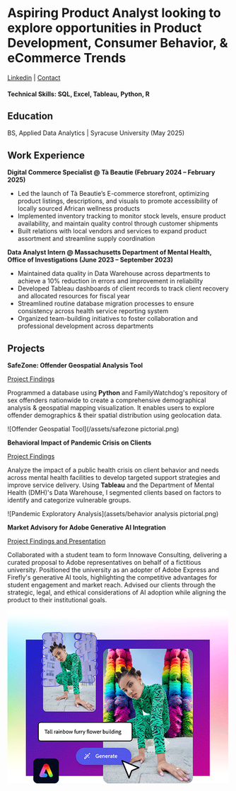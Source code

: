 # Aspiring Product Analyst looking to explore opportunities in Product Development, Consumer Behavior, & eCommerce Trends
[Linkedin](https://www.linkedin.com/in/lisapwin/) |
[Contact](Lisa.ngu71@gmail.com)

#### Technical Skills: SQL, Excel, Tableau, Python, R

## Education
BS, Applied Data Analytics | Syracuse University (May 2025)

## Work Experience 
**Digital Commerce Specialist @ Tà Beautie (February 2024 – February 2025)**
- Led the launch of Tà Beautie’s E-commerce storefront, optimizing product listings, descriptions, and visuals to promote accessibility of locally sourced African wellness products
- Implemented inventory tracking to monitor stock levels, ensure product availability, and maintain quality control through customer shipments
- Built relations with local vendors and services to expand product assortment and streamline supply coordination 


**Data Analyst Intern @ Massachusetts Department of Mental Health, Office of Investigations (June 2023 – September 2023)**      
- Maintained data quality in Data Warehouse across departments to achieve a 10% reduction in errors and improvement in reliability
- Developed Tableau dashboards of client records to track client recovery and allocated resources for fiscal year
- Streamlined routine database migration processes to ensure consistency across health service reporting system 
- Organized team-building initiatives to foster collaboration and professional development across departments 

## Projects
**SafeZone: Offender Geospatial Analysis Tool**

[Project Findings](https://github.com/lisapng/SafeZone)

Programmed a database using **Python** and FamilyWatchdog's repository of sex offenders nationwide to create a comprehensive demographical analysis & geospatial mapping visualization. It enables users to explore offender demographics & their spatial distribution using geolocation data.

![Offender Geospatial Tool](/assets/safezone pictorial.png)

**Behavioral Impact of Pandemic Crisis on Clients**

[Project Findings](https://drive.google.com/file/d/1RsHd1cuqi8ihXnFZczCB0r9l2JOOwzlS/view)

Analyze the impact of a public health crisis on client behavior and needs across mental health facilities to develop targeted support strategies and improve service delivery. Using **Tableau** and the Department of Mental Health (DMH)'s Data Warehouse, I segmented clients based on factors to identify and categorize vulnerable groups.   

![Pandemic Exploratory Analysis](assets/behavior analysis pictorial.png)

**Market Advisory for Adobe Generative AI Integration**

[Project Findings and Presentation](https://new.express.adobe.com/webpage/HEoYNRcmdJPiK)


Collaborated with a student team to form Innowave Consulting, delivering a curated proposal to Adobe representatives on behalf of a fictitious university. Positioned the university as an adopter of Adobe Express and Firefly's generative AI tools, highlighting the competitive advantages for student engagement and market reach. Advised our clients through the strategic, legal, and ethical considerations of AI adoption while aligning the product to their institutional goals. 

![Adobe Market Advisory](assets/adobe.png)









